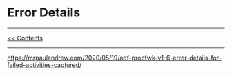 # Error Details

___
[<< Contents](/procfwk/contents) 

___

https://mrpaulandrew.com/2020/05/19/adf-procfwk-v1-6-error-details-for-failed-activities-captured/